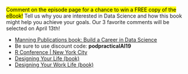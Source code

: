 <mark>Comment on the episode page for a chance to win a FREE copy of the eBook!</mark> Tell us why you are interested in Data Science and how this book might help you achieve your goals. Our 3 favorite comments will be selected on April 13th!

- [Manning Publications book:  Build a Career in Data Science](https://www.manning.com/books/build-a-career-in-data-science)
- Be sure to use discount code: **podpracticalAI19**
- [R Conference | New York City](https://rstats.ai/nyr)
- [Designing Your Life (book)](https://designingyour.life/the-book)
- [Designing Your Work Life (book)](https://designingyour.life/designing-your-work-life-book)
